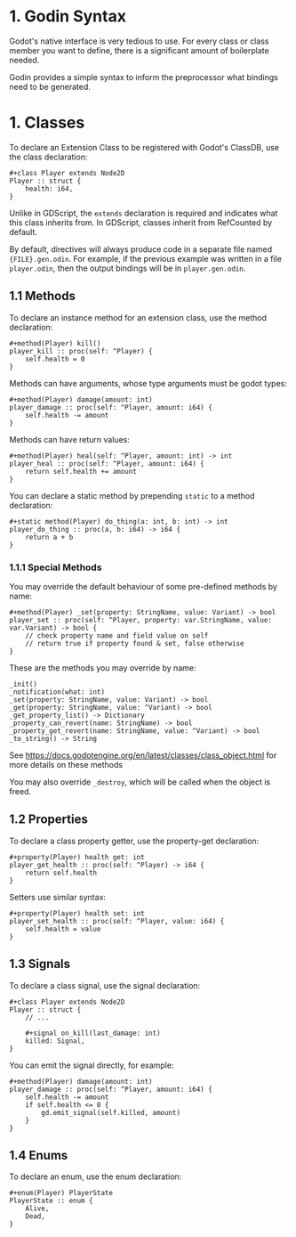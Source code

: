 # 1. Godin Syntax

Godot's native interface is very tedious to use. For every class or class member
you want to define, there is a significant amount of boilerplate needed.

Godin provides a simple syntax to inform the preprocessor what bindings need to
be generated.

# 1. Classes

To declare an Extension Class to be registered with Godot's ClassDB, use the class
declaration:

    #+class Player extends Node2D
    Player :: struct {
        health: i64,
    }

Unlike in GDScript, the `extends` declaration is required and indicates what this
class inherits from. In GDScript, classes inherit from RefCounted by default.

By default, directives will always produce code in a separate file named `{FILE}.gen.odin`.
For example, if the previous example was written in a file `player.odin`, then
the output bindings will be in `player.gen.odin`.

## 1.1 Methods

To declare an instance method for an extension class, use the method declaration:

    #+method(Player) kill()
    player_kill :: proc(self: ^Player) {
        self.health = 0
    }

Methods can have arguments, whose type arguments must be godot types:

    #+method(Player) damage(amount: int)
    player_damage :: proc(self: ^Player, amount: i64) {
        self.health -= amount
    }

Methods can have return values:

    #+method(Player) heal(self: ^Player, amount: int) -> int
    player_heal :: proc(self: ^Player, amount: i64) {
        return self.health += amount
    }

You can declare a static method by prepending `static` to a method declaration:

    #+static method(Player) do_thing(a: int, b: int) -> int
    player_do_thing :: proc(a, b: i64) -> i64 {
        return a + b
    }

### 1.1.1 Special Methods

You may override the default behaviour of some pre-defined methods by name:

    #+method(Player) _set(property: StringName, value: Variant) -> bool
    player_set :: proc(self: ^Player, property: var.StringName, value: var.Variant) -> bool {
        // check property name and field value on self
        // return true if property found & set, false otherwise
    }

These are the methods you may override by name:

    _init()
    _notification(what: int)
    _set(property: StringName, value: Variant) -> bool
    _get(property: StringName, value: ^Variant) -> bool
    _get_property_list() -> Dictionary
    _property_can_revert(name: StringName) -> bool
    _property_get_revert(name: StringName, value: ^Variant) -> bool
    _to_string() -> String

See https://docs.godotengine.org/en/latest/classes/class_object.html for more
details on these methods

You may also override `_destroy`, which will be called when the object is freed.

## 1.2 Properties

To declare a class property getter, use the property-get declaration:

    #+property(Player) health get: int
    player_get_health :: proc(self: ^Player) -> i64 {
        return self.health
    }

Setters use similar syntax:

    #+property(Player) health set: int
    player_set_health :: proc(self: ^Player, value: i64) {
        self.health = value
    }

## 1.3 Signals

To declare a class signal, use the signal declaration:

    #+class Player extends Node2D
    Player :: struct {
        // ...

        #+signal on_kill(last_damage: int)
        killed: Signal,
    }

You can emit the signal directly, for example:

    #+method(Player) damage(amount: int)
    player_damage :: proc(self: ^Player, amount: i64) {
        self.health -= amount
        if self.health <= 0 {
            gd.emit_signal(self.killed, amount)
        }
    }

## 1.4 Enums

To declare an enum, use the enum declaration:

    #+enum(Player) PlayerState
    PlayerState :: enum {
        Alive,
        Dead,
    }
